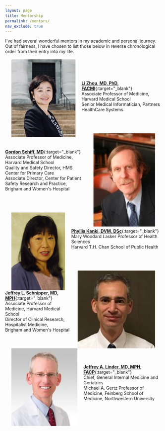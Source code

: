 ```yaml
---
layout: page
title: Mentorship
permalink: /mentors/
nav_exclude: true
---
```


I've had several wonderful mentors in my academic and personal journey. Out of fairness, I have chosen to list those below in reverse chronological order from their entry into my life.
<br>
<br>
<img style="float:left" src="/assets/img/li-zhou.png" height="250"  color="gray" hspace="20"/>  
<br>
<br>
<br>
[**Li Zhou, MD, PhD, FACMI**](https://connects.catalyst.harvard.edu/Profiles/display/Person/74124){:target="_blank"}  
Associate Professor of Medicine, Harvard Medical School  
Senior Medical Informatician, Partners HealthCare Systems  
<br>
<br>
<br>
<br>
<img style="float:right" src="/assets/img/gordon-schiff.jpg" height="300" color="gray" hspace="20"/>
<br>
<br>
<br>
[**Gordon Schiff, MD**](https://primarycare.hms.harvard.edu/faculty-staff/gordon-schiff){:target="_blank"}  
Associate Professor of Medicine, Harvard Medical School  <br>
Quality and Safety Director, HMS Center for Primary Care  
Associate Director, Center for Patient Safety Research and Practice,<br>Brigham and Women's Hospital  
<br>
<br>
<br>
<br>
<img style="float:left" src="/assets/img/phyllis-kanki.jpg" height="250" color="gray" hspace="20"/>
<br>
<br>
<br>
[**Phyllis Kanki, DVM, DSc**](https://www.hsph.harvard.edu/phyllis-kanki/){:target="_blank"}  
Mary Woodard Lasker Professor of Health Sciences  
Harvard T.H. Chan School of Public Health  
<br>
<br>
<br>
<br>
<img style="float:right" src="/assets/img/jeffrey-schnipper.jpg" height="250" color="gray" hspace="20"/>
<br>
<br>
<br>
[**Jeffrey L. Schnipper, MD, MPH**](https://connects.catalyst.harvard.edu/Profiles/display/Person/54336){:target="_blank"}  
Associate Professor of Medicine, Harvard Medical School  
Director of Clinical Research, Hospitalist Medicine,<br>Brigham and Women's Hospital 
<br>
<br>
<br>
<br>
<img style="float:left" src="/assets/img/jeffrey-linder.jpg" height="250" color="gray" hspace="20"/> 
<br>
<br>
<br> 
[**Jeffrey A. Linder, MD, MPH, FACP**](https://www.medicine.northwestern.edu/faculty/profile.html?xid=37195){:target="_blank"}  
Chief, General Internal Medicine and Geriatrics  
Michael A. Gertz Professor of Medicine, Feinberg School of Medicine, Northwestern University
